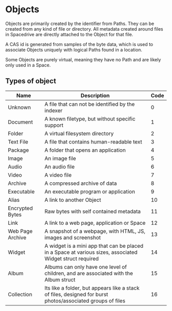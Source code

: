 # Objects

Objects are primarily created by the identifier from Paths. They can be created from any kind of file or directory. All metadata created around files in Spacedrive are directly attached to the Object for that file. 

A CAS id is generated from samples of the byte data, which is used to associate Objects uniquely with logical Paths found in a location.

Some Objects are purely virtual, meaning they have no Path and are likely only used in a Space.



## Types of object

| Name             | Description                                                  | Code |
| ---------------- | ------------------------------------------------------------ | ---- |
| Unknown          | A file that can not be identified by the indexer             | 0    |
| Document         | A known filetype, but without specific support               | 1    |
| Folder           | A virtual filesystem directory                               | 2    |
| Text File        | A file that contains human-readable text                     | 3    |
| Package          | A folder that opens an application                           | 4    |
| Image            | An image file                                                | 5    |
| Audio            | An audio file                                                | 6    |
| Video            | A video file                                                 | 7    |
| Archive          | A compressed archive of data                                 | 8    |
| Executable       | An executable program or application                         | 9    |
| Alias            | A link to another Object                                     | 10   |
| Encrypted Bytes  | Raw bytes with self contained metadata                       | 11   |
| Link             | A link to a web page, application or Space                   | 12   |
| Web Page Archive | A snapshot of a webpage, with HTML, JS, images and screenshot | 13   |
| Widget           | A widget is a mini app that can be placed in a Space at various sizes, associated Widget struct required | 14   |
| Album            | Albums can only have one level of children, and are associated with the Album struct | 15   |
| Collection       | Its like a folder, but appears like a stack of files, designed for burst photos/associated groups of files | 16   |

